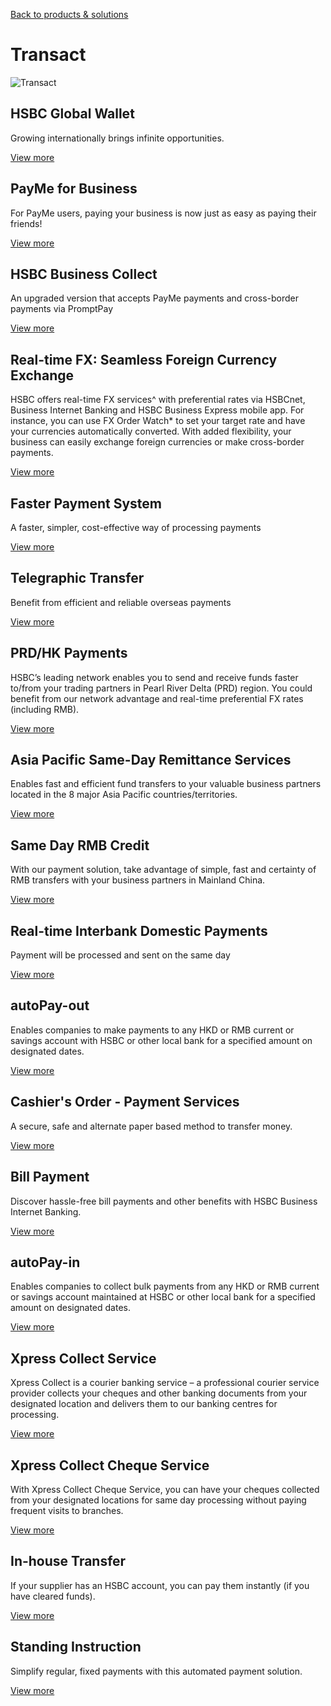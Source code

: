 [Back to products & solutions](/en-gb/products-and-solutions)

# Transact

![Transact](/-/media/media/hong-kong/images/products-and-solutions/transact-payments-image.jpg?h=861&iar=0&w=1216&hash=87F3A8917EF0915B1BCE2CEFFFF98D74 "Transact")

## HSBC Global Wallet

Growing internationally brings infinite opportunities.

[View more](/en-gb/products/hsbc-global-wallet)

## PayMe for Business

For PayMe users, paying your business is now just as easy as paying their friends!

[View more](/en-gb/products/payme-for-business)

## HSBC Business Collect

An upgraded version that accepts PayMe payments and cross-border payments via PromptPay

[View more](/en-gb/products/hsbc-business-collect)

## Real-time FX: Seamless Foreign Currency Exchange

HSBC offers real-time FX services^ with preferential rates via HSBCnet, Business Internet Banking and HSBC Business Express mobile app. For instance, you can use FX Order Watch\* to set your target rate and have your currencies automatically converted. With added flexibility, your business can easily exchange foreign currencies or make cross-border payments.

[View more](/en-gb/products/foreign-exchange-spot-fx)

## Faster Payment System

A faster, simpler, cost-effective way of processing payments

[View more](/en-gb/products/faster-payment-system)

## Telegraphic Transfer

Benefit from efficient and reliable overseas payments

[View more](/en-gb/products/telegraphic-transfer)

## PRD/HK Payments

HSBC’s leading network enables you to send and receive funds faster to/from your trading partners in Pearl River Delta (PRD) region. You could benefit from our network advantage and real-time preferential FX rates (including RMB).

[View more](/en-gb/products/prd-hk-payments)

## Asia Pacific Same-Day Remittance Services

Enables fast and efficient fund transfers to your valuable business partners located in the 8 major Asia Pacific countries/territories.

[View more](/en-gb/products/asia-pacific-same-day-remittance-services)

## Same Day RMB Credit

With our payment solution, take advantage of simple, fast and certainty of RMB transfers with your business partners in Mainland China.

[View more](/en-gb/products/same-day-rmb-credit)

## Real-time Interbank Domestic Payments

Payment will be processed and sent on the same day

[View more](/en-gb/products/real-time-interbank-domestic-payments)

## autoPay-out

Enables companies to make payments to any HKD or RMB current or savings account with HSBC or other local bank for a specified amount on designated dates.

[View more](/en-gb/products/autopay-out)

## Cashier's Order - Payment Services

A secure, safe and alternate paper based method to transfer money.

[View more](/en-gb/products/cashiers-order)

## Bill Payment

Discover hassle-free bill payments and other benefits with HSBC Business Internet Banking.

[View more](/en-gb/products/bill-payment)

## autoPay-in

Enables companies to collect bulk payments from any HKD or RMB current or savings account maintained at HSBC or other local bank for a specified amount on designated dates.

[View more](/en-gb/products/autopay-in)

## Xpress Collect Service

Xpress Collect is a courier banking service – a professional courier service provider collects your cheques and other banking documents from your designated location and delivers them to our banking centres for processing.

[View more](/en-gb/products/xpress-collect-service)

## Xpress Collect Cheque Service

With Xpress Collect Cheque Service, you can have your cheques collected from your designated locations for same day processing without paying frequent visits to branches.

[View more](/en-gb/products/xpress-collect-cheques)

## In-house Transfer

If your supplier has an HSBC account, you can pay them instantly (if you have cleared funds).

[View more](/en-gb/products/in-house-transfer)

## Standing Instruction

Simplify regular, fixed payments with this automated payment solution.

[View more](/en-gb/products/standing-instruction)